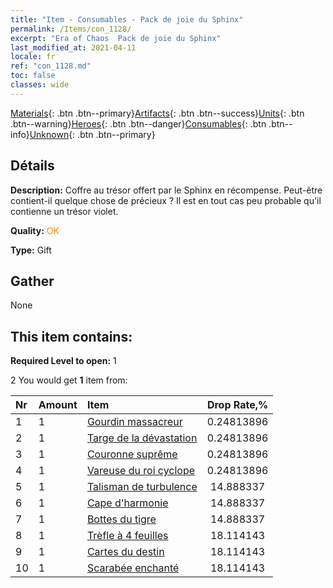 ```yaml
---
title: "Item - Consumables - Pack de joie du Sphinx"
permalink: /Items/con_1128/
excerpt: "Era of Chaos  Pack de joie du Sphinx"
last_modified_at: 2021-04-11
locale: fr
ref: "con_1128.md"
toc: false
classes: wide
---
```

 [Materials](/fr/Items/){: .btn .btn--primary}[Artifacts](/fr/Items/Artifacts/){: .btn .btn--success}[Units](/fr/Items/Units/){: .btn .btn--warning}[Heroes](/fr/Items/Heroes/){: .btn .btn--danger}[Consumables](/fr/Items/Consumables/){: .btn .btn--info}[Unknown](/fr/Items/Unknown/){: .btn .btn--primary}

## Détails
 **Description:** Coffre au trésor offert par le Sphinx en récompense. Peut-être contient-il quelque chose de précieux ? Il est en tout cas peu probable qu'il contienne un trésor violet.

 **Quality:** <span style="color: #FF8C00">OK</span>

 **Type:** Gift

## Gather

  None

## This item contains:

 **Required Level to open:** 1

 2 You would get **1** item  from:

  | Nr | Amount |     Item    | Drop Rate,% |
  |:---|:-------|:------------|:---------:|
  | 1 | 1 | [Gourdin massacreur](/fr/Items/art_125/) | 0.24813896 | 
  | 2 | 1 | [Targe de la dévastation](/fr/Items/art_126/) | 0.24813896 | 
  | 3 | 1 | [Couronne suprême](/fr/Items/art_127/) | 0.24813896 | 
  | 4 | 1 | [Vareuse du roi cyclope](/fr/Items/art_128/) | 0.24813896 | 
  | 5 | 1 | [Talisman de turbulence](/fr/Items/art_118/) | 14.888337 | 
  | 6 | 1 | [Cape d'harmonie](/fr/Items/art_119/) | 14.888337 | 
  | 7 | 1 | [Bottes du tigre](/fr/Items/art_120/) | 14.888337 | 
  | 8 | 1 | [Trèfle à 4 feuilles](/fr/Items/art_109/) | 18.114143 | 
  | 9 | 1 | [Cartes du destin](/fr/Items/art_110/) | 18.114143 | 
  | 10 | 1 | [Scarabée enchanté](/fr/Items/art_111/) | 18.114143 | 
